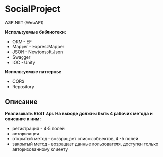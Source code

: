 # SocialProject
ASP.NET (WebAPI)

**Используемые библиотеки:**
* ORM - EF
* Mapper - ExpressMapper
* JSON - Newtonsoft.Json
* Swagger
* IOC - Unity

**Используемые паттерны:**
* CQRS
* Repository

## Описание

**Реализовать REST Api. На выходе должны быть 4 рабочих метода и описание к ним:**
- регистрация - 4-5 полей
- авторизация
- открытый метод - возвращает список объектов, 4 -5 полей
- закрытый метод - возращает данные пользователя, доступен только авторизованному клиенту

